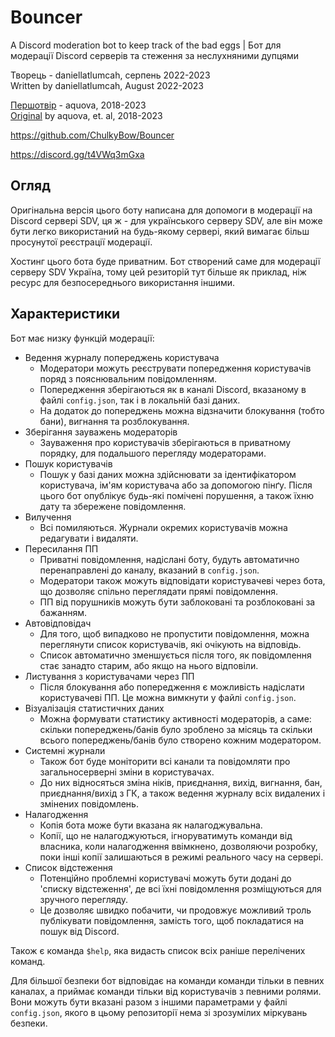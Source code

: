 # Bouncer

A Discord moderation bot to keep track of the bad eggs | Бот для модерації Discord серверів та стеження за неслухняними дупцями

Творець - daniellatlumcah, серпень 2022-2023
<br>Written by daniellatlumcah, August 2022-2023

[Першотвір](https://github.com/aquova/bouncer/) - aquova, 2018-2023
<br>[Original](https://github.com/aquova/bouncer/) by aquova, et. al, 2018-2023

https://github.com/ChulkyBow/Bouncer

https://discord.gg/t4VWq3mGxa

## Огляд

Оригінальна версія цього боту написана для допомоги в модерації на Discord сервері SDV, ця ж - для українського серверу SDV, але він може бути легко використаний на будь-якому сервері, який вимагає більш просунутої реєстрації модерації.

Хостинг цього бота буде приватним. Бот створений саме для модерації серверу SDV Україна, тому цей резиторій тут більше як приклад, ніж ресурс для безпосереднього використання іншими.

## Характеристики

Бот має низку функцій модерації:

- Ведення журналу попереджень користувача
    - Модератори можуть реєструвати попередження користувачів поряд з пояснювальним повідомленням.
    - Попередження зберігаються як в каналі Discord, вказаному в файлі `config.json`, так і в локальній базі даних.
    - На додаток до попереджень можна відзначити блокування (тобто бани), вигнання та розблокування.
- Зберігання зауважень модераторів
    - Зауваження про користувачів зберігаються в приватному порядку, для подальшого перегляду модераторами.
- Пошук користувачів
    - Пошук у базі даних можна здійснювати за ідентифікатором користувача, ім'ям користувача або за допомогою пінґу. Після цього бот опублікує будь-які помічені порушення, а також їхню дату та збережене повідомлення.
- Вилучення
    - Всі помиляються. Журнали окремих користувачів можна редагувати і видаляти.
- Пересилання ПП
    - Приватні повідомлення, надіслані боту, будуть автоматично перенаправлені до каналу, вказаний в `config.json`.
    - Модератори також можуть відповідати користувачеві через бота, що дозволяє спільно переглядати прямі повідомлення.
    - ПП від порушників можуть бути заблоковані та розблоковані за бажанням.
- Автовідповідач
    - Для того, щоб випадково не пропустити повідомлення, можна переглянути список користувачів, які очікують на відповідь.
    - Список автоматично зменшується після того, як повідомлення стає занадто старим, або якщо на нього відповіли.
- Листування з користувачами через ПП
     - Після блокування або попередження є можливість надіслати користувачеві ПП. Це можна вимкнути у файлі `config.json`.
- Візуалізація статистичних даних
     - Можна формувати статистику активності модераторів, а саме: скільки попереджень/банів було зроблено за місяць та скільки всього попереджень/банів було створено кожним модератором.
- Системні журнали
     - Також бот буде моніторити всі канали та повідомляти про загальносерверні зміни в користувачах.
     - До них відносяться зміна ніків, приєднання, вихід, вигнання, бан, приєднання/вихід з ГК, а також ведення журналу всіх видалених і змінених повідомлень.
- Налагодження
     - Копія бота може бути вказана як налагоджувальна.
     - Копії, що не налагоджуються, ігноруватимуть команди від власника, коли налагодження ввімкнено, дозволяючи розробку, поки інші копії залишаються в режимі реального часу на сервері.
- Список відстеження
     - Потенційно проблемні користувачі можуть бути додані до 'списку відстеження', де всі їхні повідомлення розміщуються для зручного перегляду.
     - Це дозволяє швидко побачити, чи продовжує можливий троль публікувати повідомлення, замість того, щоб покладатися на пошук від Discord.

Також є команда `$help`, яка видасть список всіх раніше перелічених команд.

Для більшої безпеки бот відповідає на команди команди тільки в певних каналах, а приймає команди тільки від користувачів з певними ролями. Вони можуть бути вказані разом з іншими параметрами у файлі `config.json`, якого в цьому репозиторії нема зі зрозумілих міркувань безпеки.
